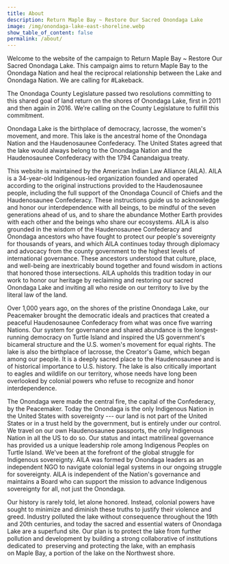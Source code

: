 ```yaml
---
title: About
description: Return Maple Bay ~ Restore Our Sacred Onondaga Lake
image: /img/onondaga-lake-east-shoreline.webp
show_table_of_content: false
permalink: /about/
---
```




Welcome to the website of the campaign to Return Maple Bay ~ Restore Our Sacred Onondaga Lake. This campaign aims to return Maple Bay to the Onondaga Nation and heal the reciprocal relationship between the Lake and Onondaga Nation. We are calling for #Lakeback.

The Onondaga County Legislature passed two resolutions committing to this shared goal of land return on the shores of Onondaga Lake, first in 2011 and then again in 2016. We’re calling on the County Legislature to fulfill this commitment.

Onondaga Lake is the birthplace of democracy, lacrosse, the women's movement, and more. This lake is the ancestral home of the Onondaga Nation and the Haudenosaunee Confederacy. The United States agreed that the lake would always belong to the Onondaga Nation and the Haudenosaunee Confederacy with the 1794 Canandaigua treaty.


This website is maintained by the American Indian Law Alliance (AILA). AILA is a 34-year-old Indigenous-led organization founded and operated according to the original instructions provided to the Haudenosaunee people, including the full support of the Onondaga Council of Chiefs and the Haudenosaunee Confederacy. These instructions guide us to acknowledge and honor our interdependence with all beings, to be mindful of the seven generations ahead of us, and to share the abundance Mother Earth provides with each other and the beings who share our ecosystems. AILA is also grounded in the wisdom of the Haudenosaunee Confederacy and Onondaga ancestors who have fought to protect our people's sovereignty for thousands of years, and which AILA continues today through diplomacy and advocacy from the county government to the highest levels of international governance. These ancestors understood that culture, place, and well-being are inextricably bound together and found wisdom in actions that honored those intersections. AILA upholds this tradition today in our work to honor our heritage by reclaiming and restoring our sacred Onondaga Lake and inviting all who reside on our territory to live by the literal law of the land.

Over 1,000 years ago, on the shores of the pristine Onondaga Lake, our Peacemaker brought the democratic ideals and practices that created a peaceful Haudenosaunee Confederacy from what was once five warring Nations. Our system for governance and shared abundance is the longest-running democracy on Turtle Island and inspired the US government's bicameral structure and the U.S. women's movement for equal rights. The lake is also the birthplace of lacrosse, the Creator's Game, which began among our people. It is a deeply sacred place to the Haudenosaunee and is of historical importance to U.S. history. The lake is also critically important to eagles and wildlife on our territory, whose needs have long been overlooked by colonial powers who refuse to recognize and honor interdependence.

The Onondaga were made the central fire, the capital of the Confederacy, by the Peacemaker. Today the Onondaga is the only Indigenous Nation in the United States with sovereignty --- our land is not part of the United States or in a trust held by the government, but is entirely under our control. We travel on our own Haudenosaunee passports, the only Indigenous Nation in all the US to do so. Our status and intact matrilineal governance has provided us a unique leadership role among Indigenous Peoples on Turtle Island. We've been at the forefront of the global struggle for Indigenous sovereignty. AILA was formed by Onondaga leaders as an independent NGO to navigate colonial legal systems in our ongoing struggle for sovereignty. AILA is independent of the Nation's governance and maintains a Board who can support the mission to advance Indigenous sovereignty for all, not just the Onondaga. 

Our history is rarely told, let alone honored. Instead, colonial powers have sought to minimize and diminish these truths to justify their violence and greed. Industry polluted the lake without consequence throughout the 19th and 20th centuries, and today the sacred and essential waters of Onondaga Lake are a superfund site. Our plan is to protect the lake from further pollution and development by building a strong collaborative of institutions dedicated to  preserving and protecting the lake, with an emphasis on Maple Bay, a portion of the lake on the Northwest shore.
